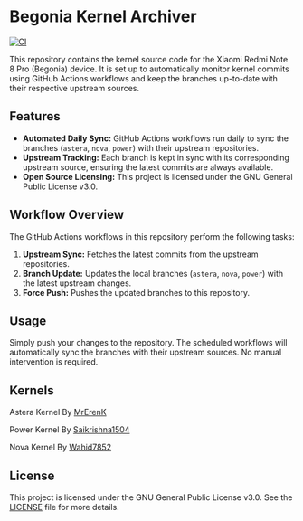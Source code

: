 # Begonia Kernel Archiver
[![CI](https://github.com/cvnertnc/begonia_kernel_archiver/actions/workflows/ci.yml/badge.svg?event=schedule)](https://github.com/cvnertnc/begonia_kernel_archiver/actions/workflows/ci.yml)

This repository contains the kernel source code for the Xiaomi Redmi Note 8 Pro (Begonia) device. It is set up to automatically monitor kernel commits using GitHub Actions workflows and keep the branches up-to-date with their respective upstream sources.

## Features

- **Automated Daily Sync:** GitHub Actions workflows run daily to sync the branches (`astera`, `nova`, `power`) with their upstream repositories.
- **Upstream Tracking:** Each branch is kept in sync with its corresponding upstream source, ensuring the latest commits are always available.
- **Open Source Licensing:** This project is licensed under the GNU General Public License v3.0.

## Workflow Overview

The GitHub Actions workflows in this repository perform the following tasks:
1. **Upstream Sync:** Fetches the latest commits from the upstream repositories.
2. **Branch Update:** Updates the local branches (`astera`, `nova`, `power`) with the latest upstream changes.
3. **Force Push:** Pushes the updated branches to this repository.

## Usage

Simply push your changes to the repository. The scheduled workflows will automatically sync the branches with their upstream sources. No manual intervention is required.

## Kernels

Astera Kernel By [MrErenK](https://github.com/xiaomi-begonia-dev/android_kernel_xiaomi_mt6785)

Power Kernel By [Saikrishna1504](https://github.com/Saikrishna1504/kernel_xiaomi_mt6785)

Nova Kernel By [Wahid7852](https://github.com/Wahid7852)

## License

This project is licensed under the GNU General Public License v3.0. See the [LICENSE](LICENSE) file for more details.
